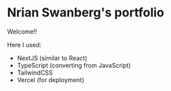 # Nrian Swanberg's portfolio

Welcome!!

Here I used:

- NextJS (similar to React)
- TypeScript (converting from JavaScript)
- TailwindCSS
- Vercel (for deployment)
